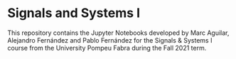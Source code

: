 # Signals and Systems I

This repository contains the Jupyter Notebooks developed by Marc Aguilar, Alejandro Fernández and Pablo Fernández for the Signals & Systems I course from the University Pompeu Fabra during the Fall 2021 term.
